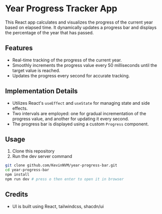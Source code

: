 # Year Progress Tracker App

This React app calculates and visualizes the progress of the current year based on elapsed time. It dynamically updates a progress bar and displays the percentage of the year that has passed.

## Features

- Real-time tracking of the progress of the current year.
- Smoothly increments the progress value every 50 milliseconds until the target value is reached.
- Updates the progress every second for accurate tracking.

## Implementation Details

- Utilizes React's `useEffect` and `useState` for managing state and side effects.
- Two intervals are employed: one for gradual incrementation of the progress value, and another for updating it every second.
- The progress bar is displayed using a custom `Progress` component.

## Usage
1. Clone this repository
2. Run the dev server command
```bash
git clone github.com/KevinNVM/year-progress-bar.git
cd year-progress-bar
npm install
npm run dev # press o then enter to open it in browser
```

## Credits
- UI is built using React, tailwindcss, shacdn/ui

